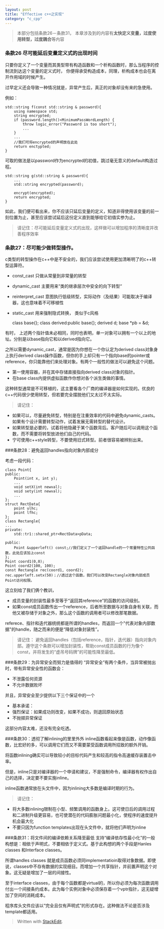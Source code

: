 ```yaml
---
layout: post
title: "Effective c++之实现"
category: "c_cpp"
---
```


> 本部分包括条款26－条款31， 本章涉及到的内容有**太快定义变量，过度使用转型，过度耦合**等内容

### 条款26 尽可能延后变量定义式的出现时间

只要你定义了一个变量而其类型带有构造函数和一个析构函数时，那么当程序的控制流到达这个变量的定义式时， 你便得承受构造成本，同理，析构成本也会在离开作用域的时候产生。  

过早定义还会导致一种情况就是，异常产生后，真正的对象却没有来的急使用。

例如：  

    std::string f(const std::string & password){
        using namespace std;
        string encrypted;
        if (password.length()<MinimumPassWordLength) {
            throw logic_error("Password is too short");
            ...
        }
        ...
        //我们可将encrypted的声明放在此处
        return enctypted;
    }


可取的做法是以password作为encrypted的初值，跳过毫无意义的default构造过程。

    std::string g(std::string & password){
        ...
        std::string encrypted(password);
        
        encrypt(encrypted);
        return encrypted;
    }


如此，我们便可看出来，你不应该只延后变量的定义，知道非得使用该变量的前一刻位置为止，甚至应该尝试延后这份定义直到能够给它初值实参为止。  

> 请记住：尽可能延后变量定义式的出现，这样做可以增加程序的清晰度并改善程序效率

### 条款27：尽可能少做转型操作。

c类型的转型操作在c++中是不安全的，我们应该尝试使用更加清晰明了的c++转型运算符。  

- const_cast 只做从常量到非常量的转型
- dynamic_cast 主要用来“类的继承层次中安全的向下转型“ 
- reinterpret_cast 意图执行低级转型，实际动作（及结果）可能取决于编译器，这也意味着不可移植性
- static_cast 用来强制隐式转换， 类似于c风格


    class base{};
    class derived:public base{};
    derived d;
    base *pb = &d;


有时， 上述两个指针值未必相同，同时也表明，单一对象可以拥有一个以上的地址。分别是以base指向它和以derived指向它。

之所以需要dynamic_cast，通常是因为你想在一个你认定为derived class对象身上执行derived class操作函数，但你的手上却只有一个指向base的pointer或reference，你只能靠他们来处理对象。有两个一般性的做法可以避免这个问题。

- 第一使用容器，并在其中存储直接指向derived class对象的指针。
- 在base class内提供虚拟函数作你想对各个派生类做的事情。

这种转型通常是不可移植的，这主要看各个厂商的编译器是如何实现的。优良的c++代码很少使用转型，但若要完全摆脱他们又太过不太实际。

>请记住：

- 如果可以，尽量避免转型，特别是在注重效率的代码中避免dynamic_casts。如果有个设计需要转型动作，试着发展无需转型的替代设计。
- 如果转型是必要的，试着将他隐藏于某个函数背后。客户随后可以调用这个函数，而不需要将转型放进他们自己的代码。
- 宁可使用c++style转型，不要使用旧式转型。前者很容易被辨别出来。

###条款28：避免返回handles指向对象内部成分

考虑一段代码：

    class Point{
    public:
        Point(int x, int y);
        ...
        void setX(int newval);
        void sety(int newval);
        ...
    };
    struct RectData{
        point ulhc;
        point lfhc;
    };
    class Rectangle{
    ...
    private:
        std::tr1::shared_ptr<RectData>pData;
        
    public:
        Point &upperleft() const;//我们定义了一个返回handle的一个常量特性公共函数，此处应该加上const
    };
    Point coord1(0,0);
    Point coord2(100, 100);
    const Rectangle rec(coord1, coord2);
    rec.upperleft.setx(50)；//透过这个函数，我们可以改变Rectangle对象内部成员Point访问权限。

这立刻给了我们俩个教训，

- 成员变量的封装性最多至等于“返回其reference”的函数的访问级别。
- 如果const成员函数传出一个reference，后者所至数据与对象自身有关联，而他又被存储于对象之外，那么这个函数的调用者可以修改那笔数据。

referece、指针和迭代器统统都是所谓的handles，而返回一个"代表对象内部数据"的handle，随之而来的便是“降低对象封装性”。

> 请记住：
避免返回handles（包括reference，指针，迭代器）指向对象内部。遵守这个条款可以增加封装性，帮助const成员函数的行为像个const，并将发生的“虚吊号码牌”的可能性降至最低。

###条款29：为异常安全而努力是值得的
“异常安全”有两个条件，当异常被抛出时，带有异常安全性的函数会：

- 不泄露任何资源
- 不允许数据败坏

并且，异常安全至少提供以下三个保证中的一个

- 基本承诺：
- 强烈保证：如果成功则改变，如果不成功，则退回原始状态
- 不抛掷异常保证

这部分内容太难，还没有完全吃透。

###条款30：透彻了解inlining的里里外外
inline函数看起来像是函数，动作像函数，比宏好的多，可以调用它们而又不需要蒙受函数调用所招致的额外开销。

将函数inlining确实可以导致较小的目标代码产生和较高的指令高速缓存装置击中率。

但是，inline只是对编译器的一个申请和建议，不是强制命令，编译器有权作出自己的选择，决定要不要实施inline。

inline函数通常放在头文件中，因为inlining大多数是编译时期的行为。

> 请记住：

- 将大多数inlining限制在小型、频繁调用的函数身上。这可使日后的调用过程和二进制升级更容易，也可使潜在的代码膨胀问题最小化，使程序的速度提升机会最大化
- 不要只因为function templates出现在头文件中，就将他们声明为inline

###条款31：将文件间的编译依赖关系降至最低
支持“编译依存性最小化”的一般构想是：相依于声明式，不要相依于定义式。基于此构想的两个手段是Hanles classes 和Interface classes。

所谓handles classes 就是成员函数必须同implementatioin取得对象数据。即使说，classes中不存有数据的实现细目。而增加一个共享指针，并前置声明这个对象。这无疑是增加了一层的间接性。

至于interface classes，由于每个函数都是virtual的，所以你必须为每次函数调用付出一个间接条约成本。此为每个实例对象中必须保存着一个vptr指针，这无疑增加了空间的消耗成本。

程序库头文件应该以“完全且仅有声明式”的形式存在。这种做法不论是否涉及template都适用。
> Written with [StackEdit](http://benweet.github.io/stackedit/).

